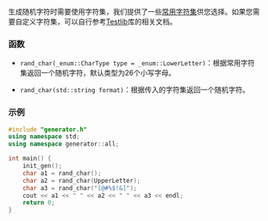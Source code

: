 生成随机字符时需要使用字符集，我们提供了一些[常用字符集](../enum/char_type.md)供您选择。如果您需要自定义字符集，可以自行参考[Testlib](https://github.com/MikeMirzayanov/testlib)库的相关文档。

### 函数

- `rand_char(_enum::CharType type = _enum::LowerLetter)`：根据常用字符集返回一个随机字符，默认类型为$26$个小写字母。

- `rand_char(std::string format)`：根据传入的字符集返回一个随机字符。

### 示例

```cpp
#include "generator.h"
using namespace std;
using namespace generator::all;

int main() {
    init_gen();
    char a1 = rand_char();
    char a2 = rand_char(UpperLetter);
    char a3 = rand_char("[@#%$!&]");
    cout << a1 << " " << a2 << " " << a3 << endl;
    return 0;  
}
```